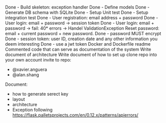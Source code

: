 Done - Build skeleton: exception handler
Done - Define models
Done - Generate DB schema with SQLite
Done - Setup Unit test
Done - Setup integration test
Done - User registration: email address + password
Done -  User login: email + password -> session token
Done - User login: email + password -> fail: 40* errors -> Handel ValidationException 
Reset password: email + current password + new password.
Done - password MUST encrypt
Done - session token: user ID, creation date and any other information you deem interesting
Done - use a jwt token
Docker and Dockerfile 
readme
Commented code that can serve as documentation of the system
Write document of architecture
Write document of how to set up
clone repo into your own account
invite to repo:
* @xavier.anguera
* @alan.shang


Document:
* how to generate serect key
* layout
* architecture
* Exception following https://flask.palletsprojects.com/en/0.12.x/patterns/apierrors/